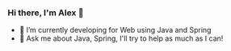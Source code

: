 ### Hi there, I'm Alex 👋

- 🌱 I’m currently developing for Web using Java and Spring
- 💬 Ask me about Java, Spring, I'll try to help as much as I can!
